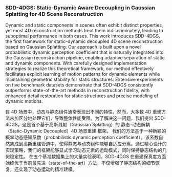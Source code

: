 ### SDD-4DGS: Static-Dynamic Aware Decoupling in Gaussian Splatting for 4D Scene Reconstruction

Dynamic and static components in scenes often exhibit distinct properties, yet most 4D reconstruction methods treat them indiscriminately, leading to suboptimal performance in both cases. This work introduces SDD-4DGS, the first framework for static-dynamic decoupled 4D scene reconstruction based on Gaussian Splatting. Our approach is built upon a novel probabilistic dynamic perception coefficient that is naturally integrated into the Gaussian reconstruction pipeline, enabling adaptive separation of static and dynamic components. With carefully designed implementation strategies to realize this theoretical framework, our method effectively facilitates explicit learning of motion patterns for dynamic elements while maintaining geometric stability for static structures. Extensive experiments on five benchmark datasets demonstrate that SDD-4DGS consistently outperforms state-of-the-art methods in reconstruction fidelity, with enhanced detail restoration for static structures and precise modeling of dynamic motions.

在 4D 场景中，动态与静态组件通常表现出不同的特性，然而，大多数 4D 重建方法未加区分地处理它们，导致整体性能受限。为了解决这一问题，我们提出 SDD-4DGS，这是首个基于高斯溅射（Gaussian Splatting）的 静态-动态解耦（Static-Dynamic Decoupled）4D 场景重建 框架。
我们的方法基于一种新颖的 概率动态感知系数（probabilistic dynamic perception coefficient），该系数自然集成到高斯重建管道中，使得静态与动态组件能够自适应分离。通过精心设计的实现策略，我们的框架能够显式学习动态元素的运动模式，同时保持静态结构的几何稳定性。
在五个基准数据集上的大量实验表明，SDD-4DGS 在重建保真度方面始终优于当前最先进（state-of-the-art）方法，不仅增强了静态结构的细节恢复，还实现了动态运动的精准建模。

